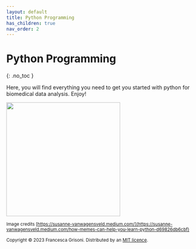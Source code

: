 ```yaml
---
layout: default
title: Python Programming
has_children: true
nav_order: 2
---
```


# Python Programming
{: .no_toc }

Here, you will find everything you need to get you started with python for biomedical data analysis. Enjoy!

<img src="https://miro.medium.com/v2/resize:fit:640/format:webp/0*FGz8gU3nQILSesYT.png" width=300>

<sup>Image credits [https://susanne-vanwagensveld.medium.com/](https://susanne-vanwagensveld.medium.com/how-memes-can-help-you-learn-python-d69826db6cbf)</sup>





<sub>Copyright &copy; 2023 Francesca Grisoni. Distributed by an [MIT licence](LICENSE).</sub>
